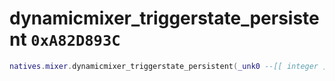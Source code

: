 # dynamicmixer_triggerstate_persistent `0xA82D893C`

```lua
natives.mixer.dynamicmixer_triggerstate_persistent(_unk0 --[[ integer ]], _unk1 --[[ integer ]])
```